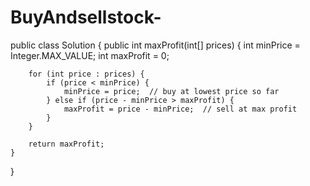 # BuyAndsellstock-
public class Solution {
    public int maxProfit(int[] prices) {
        int minPrice = Integer.MAX_VALUE;
        int maxProfit = 0;
        
        for (int price : prices) {
            if (price < minPrice) {
                minPrice = price;  // buy at lowest price so far
            } else if (price - minPrice > maxProfit) {
                maxProfit = price - minPrice;  // sell at max profit
            }
        }
        
        return maxProfit;
    }
}
